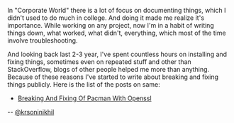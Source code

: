 In "Corporate World" there is a lot of focus on documenting things, which I didn't used to do much in college. And doing it made me realize it's importance. While working on any project, now I'm in a habit of writing things down, what worked, what didn't, everything, which most of the time involve troubleshooting.

And looking back last 2-3 year, I've spent countless hours on installing and fixing things, sometimes even on repeated stuff and other than StackOverflow, blogs of other people helped me more than anything. Because of these reasons I've started to write about breaking and fixing things publicly. Here is the list of the posts on same:

- [Breaking And Fixing Of Pacman With Openssl](/2018/01/07/breaking-and-fixing-of-pacman-with-openssl/)

--
[@krsoninikhil](https://twitter.com/krsoninikhil)
